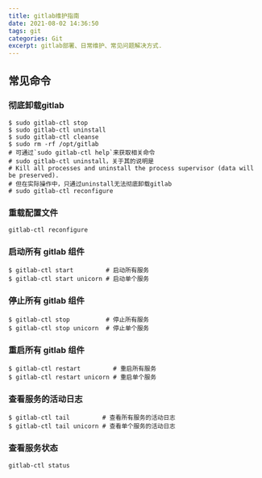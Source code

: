 ```yaml
---
title: gitlab维护指南   
date: 2021-08-02 14:36:50   
tags: git   
categories: Git   
excerpt: gitlab部署、日常维护、常见问题解决方式.
---
```


## 常见命令

### 彻底卸载gitlab
```shell
$ sudo gitlab-ctl stop
$ sudo gitlab-ctl uninstall
$ sudo gitlab-ctl cleanse
$ sudo rm -rf /opt/gitlab
# 可通过`sudo gitlab-ctl help`来获取相关命令
# sudo gitlab-ctl uninstall，关于其的说明是
# Kill all processes and uninstall the process supervisor (data will be preserved).
# 但在实际操作中，只通过uninstall无法彻底卸载gitlab
# sudo gitlab-ctl reconfigure
```

### 重载配置文件
`gitlab-ctl reconfigure`

### 启动所有 gitlab 组件
```shell
$ gitlab-ctl start         # 启动所有服务
$ gitlab-ctl start unicorn # 启动单个服务
```

### 停止所有 gitlab 组件
```shell
$ gitlab-ctl stop          # 停止所有服务
$ gitlab-ctl stop unicorn  # 停止单个服务
```

### 重启所有 gitlab 组件
```shell
$ gitlab-ctl restart         # 重启所有服务
$ gitlab-ctl restart unicorn # 重启单个服务
```

### 查看服务的活动日志
```shell
$ gitlab-ctl tail         # 查看所有服务的活动日志
$ gitlab-ctl tail unicorn # 查看单个服务的活动日志
```

### 查看服务状态
`gitlab-ctl status`
